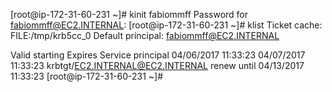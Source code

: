 [root@ip-172-31-60-231 ~]# kinit fabiommff
Password for fabiommff@EC2.INTERNAL:
[root@ip-172-31-60-231 ~]# klist
Ticket cache: FILE:/tmp/krb5cc_0
Default principal: fabiommff@EC2.INTERNAL

Valid starting       Expires              Service principal
04/06/2017 11:33:23  04/07/2017 11:33:23  krbtgt/EC2.INTERNAL@EC2.INTERNAL
        renew until 04/13/2017 11:33:23
[root@ip-172-31-60-231 ~]#
